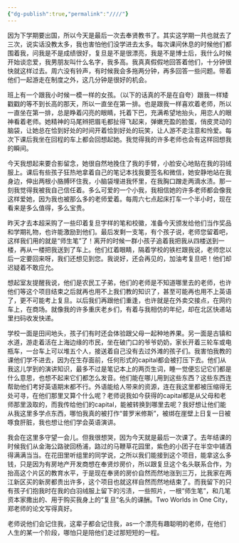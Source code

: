 ```yaml
---
{"dg-publish":true,"permalink":"////"}
---
```



因为下学期要出国，所以今天是最后一次去奉贤教书了。其实这学期一共也就去了三次，说实话没教太多，我也害怕他们没学进去太多。每次课间休息的时候他们都围着我，问我是不是成绩很好，复旦是不是很漂亮，我是不是博士后，我什么时候开始谈恋爱，我男朋友叫什么名字，我多高。我真真假假地回答着他们，十分钟很快就这样过去。周六没有铃声，有时候我会多拖两分钟，再多回答一些问题。带着他们一起游走在制度之外，这几分钟是很好的机会。

班上有一个跟我小时候一模一样的女孩。（以下的话真的不是在自夸）跟我一样矮戳戳的等不到长高的那天，所以一直坐在第一排。也是跟我一样喜欢着老师，所以一直坐在第一排，总是睁着闪亮的眼睛，托着下巴，充满希望地抬头，用恋人的眼神看着老师。她精神的马尾辫把眉毛都扯得飞起来，弹嫩充盈的脸蛋，俏皮灵动的脑袋，让她总在恰到好处的时间开着恰到好处的玩笑，让人游不走注意和怜爱。每次下课后我坐在回程的车上都会回想起她。我觉得我的许多老师也会有这样回想我的瞬间。

今天我想起来要合影留念，她很自然地挽住了我的手臂，小脸安心地贴在我的羽绒服上。课后有些孩子狂热地拿着自己的笔记本找我要签名和微信，她安静地站在我身边，伸出两根小胳膊环住我，小脑袋埋进我怀里，在我胸口蹭走两滴水渍。那一刻我觉得我被我自己信任着。多么可爱的一个小我，我相信她的许多老师都会像我这样爱她，因为我也被那么多的老师爱着。每周六七点起床打车一个半小时，现在看来是多么值得，多么宝贵。

昨天才去本超采购了一些印着复旦字样的笔和校徽，准备今天颁发给他们当作奖品和学期礼物，也许能激励到他们。最后发剩一支笔，有个孩子说，老师您留着吧，这样我们用的就是“师生笔”了！离开的时候一群小孩子追着我把我从四楼送到一楼，再从一楼把我送到了车上。他们红着眼睛，隔着学校的铁栏跟我说，老师您以后一定要回来呀，我们还想见到您。我说好，还会再见的，加油考复旦吧！他们却迟疑着不敢应允。

想起室友提醒我说，他们是农民工子弟，他们的老师是不知道哪里去的老师，也许他们等这个项目结束之后就再也用不上我们教的知识了，甚至可能再也用不上英语了，更不可能考上复旦。以后我们再跟他们重逢，也许就是在外卖交接点，在网约车上，在商场。就像我的许多重庆老乡们，有着与我相仿的年纪，却在北区快递站里扫码收发快递。

学校一面是田间地头，孩子们有时还会体验跟父母一起种地养果。另一面是古镇和水道，游走着活在上海边缘的市民，坐在破门口的爷爷奶奶，家长开着三轮车或电瓶车，一台车上可以堆五个人，接送着自己没有去过外滩的孩子们。我害怕我教的课他们学不进去，因为在生存面前，任何形式的capital都会被打压下去。他们从我这儿学到的演讲知识，最多不过是笔记本上的两页生词，睡一觉便忘记它们都是什么意思，也想不起来它们都怎么发音。他们能在哪儿用到这些东西？这些东西连帮助他们考好英语期末都不行。外语能给人带来的资源，连在我这里都被压缩得无处可寻，在他们那里又算个什么呢？老师说我如今获得的capital都是从父母和老师那里汲取的，而我传给他们的capital，能被转换到哪里去呢？我好想让他们能从我这里多学点东西，哪怕我真的被打作“普罗米修斯”，被绑在崖壁上日复一日被啄食肝脏，我也想让他们学会英语演讲。

我会在这里多守望一会儿。但我很想哭，因为今天就是最后一次课了。去年结课的时候我们从金海公路驶回杨浦，路过的马鞭草花园里，紫色的小团子在半空中铺洒得满满当当。在花田里听组里的同学说，之所以我们能接到这个项目，能拿这么多钱，只是因为有房地产开发商想在奉贤炒房价，所以跟复旦这个名头联系合作，为抬高这个片区的教育水平，于是现在奉贤的房价自然而然地涨到三万，比我家在两江新区买的新房都贵出许多，这个项目也就这样自然而然地结束了。而我留下的只有孩子们抱我时在我的白羽绒服上留下的污渍，一些照片，一根“师生笔”，和几笔资本家撒出的、用于购买我身上的“复旦”名头的课酬。Two Worlds in One City，郑老师的论文写得真好。

老师说他们会记住我，这辈子都会记住我，as一个漂亮有趣聪明的老师，在他们人生的某一个阶段，哪怕只是陪他们走过那短短的一程。